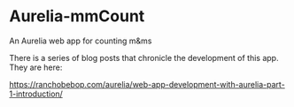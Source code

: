 # Aurelia-mmCount
An Aurelia web app for counting m&amp;ms

There is a series of blog posts that chronicle the development of this app. They are here:

https://ranchobebop.com/aurelia/web-app-development-with-aurelia-part-1-introduction/